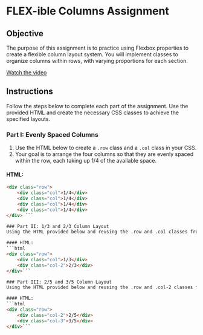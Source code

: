 # FLEX-ible Columns Assignment

## Objective
The purpose of this assignment is to practice using Flexbox properties to create a flexible column layout system. You will implement classes to organize columns within rows, with varying proportions for each section.

[Watch the video](columns.mp4)

## Instructions
Follow the steps below to complete each part of the assignment. Use the provided HTML and create the necessary CSS classes to achieve the specified layouts.

### Part I: Evenly Spaced Columns
1. Use the HTML below to create a `.row` class and a `.col` class in your CSS.
2. Your goal is to arrange the four columns so that they are evenly spaced within the row, each taking up 1/4 of the available space.

#### HTML:  
``` html
<div class="row">
    <div class="col">1/4</div>
    <div class="col">1/4</div>
    <div class="col">1/4</div>
    <div class="col">1/4</div>
</div> ```

### Part II: 1/3 and 2/3 Column Layout
Using the HTML provided below and reusing the .row and .col classes from before, create a .col-2 class in the CSS to achieve a layout with a 1/3 width column and a 2/3 width column.

#### HTML:
```html
<div class="row">
    <div class="col">1/3</div> 
    <div class="col-2">2/3</div>
</div>```

### Part III: 2/5 and 3/5 Column Layout
Using the HTML provided below and reusing the .row and .col-2 classes from before, create a .col-3 class in the CSS to achieve a layout with a 2/5 width column and a 3/5 width column.

#### HTML:
```html
<div class="row">
    <div class="col-2">2/5</div>
    <div class="col-3">3/5</div>
</div>```

